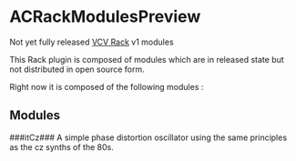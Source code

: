 # ACRackModulesPreview
Not yet fully released [VCV Rack](https://vcvrack.com/Rack.html) v1 modules

This Rack plugin is composed of modules which are in released state but not distributed in open source form.

Right now it is composed of the following modules :

## Modules

###itCz###
A simple phase distortion oscillator using the same principles as the cz synths of the 80s.

